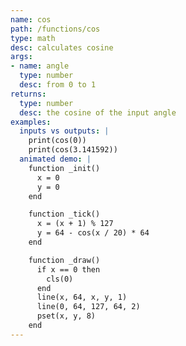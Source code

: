 ```yaml
---
name: cos
path: /functions/cos
type: math
desc: calculates cosine
args:
- name: angle
  type: number
  desc: from 0 to 1
returns:
  type: number
  desc: the cosine of the input angle
examples:
  inputs vs outputs: |
    print(cos(0))
    print(cos(3.141592))
  animated demo: |
    function _init()
      x = 0
      y = 0
    end

    function _tick()
      x = (x + 1) % 127
      y = 64 - cos(x / 20) * 64
    end

    function _draw()
      if x == 0 then
        cls(0)
      end
      line(x, 64, x, y, 1)
      line(0, 64, 127, 64, 2)
      pset(x, y, 8)
    end
---
```


